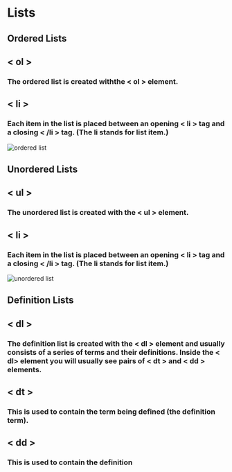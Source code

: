 # Lists
## Ordered Lists
## < ol >
### The ordered list is created withthe < ol > element.
## < li >
### Each item in the list is placed between an opening < li > tag and a closing < /li > tag. (The li stands for list item.)
![ordered list](https://user-images.githubusercontent.com/70091044/92357904-4a25d780-f0f1-11ea-9327-cbd8c6dc7fd4.PNG)
## Unordered Lists
## < ul >
### The unordered list is created with the < ul > element.
## < li >
### Each item in the list is placed between an opening < li > tag and a closing < /li > tag. (The li stands for list item.)
![unordered list](https://user-images.githubusercontent.com/70091044/92372872-3a64be00-f106-11ea-9985-40d77f990a4c.PNG)
## Definition Lists
## < dl >
### The definition list is created with the < dl > element and usually consists of a series of terms and their definitions. Inside the < dl> element you will usually see pairs of < dt > and < dd > elements.
## < dt >
### This is used to contain the term being defined (the definition term).
## < dd >
### This is used to contain the definition
